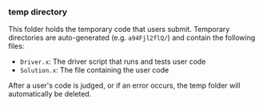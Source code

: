 ### temp directory

This folder holds the temporary code that users submit. Temporary directories
are auto-generated (e.g. `a94Fjl2flQ/`) and contain the following files:

* `Driver.x`: The driver script that runs and tests user code
* `Solution.x`: The file containing the user code

After a user's code is judged, or if an error occurs, the temp folder will automatically be deleted. 
